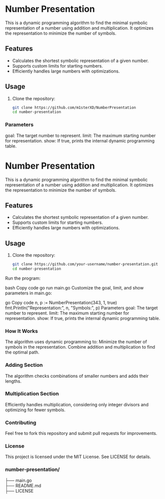 # Number Presentation

This is a dynamic programming algorithm to find the minimal symbolic representation of a number using addition and multiplication. It optimizes the representation to minimize the number of symbols.

## Features
- Calculates the shortest symbolic representation of a given number.
- Supports custom limits for starting numbers.
- Efficiently handles large numbers with optimizations.

## Usage
1. Clone the repository:
   ```bash
   git clone https://github.com/m1sterXD/NumberPresentation
   cd number-presentation

### Parameters
goal: The target number to represent.
limit: The maximum starting number for representation.
show: If true, prints the internal dynamic programming table.

# Number Presentation

This is a dynamic programming algorithm to find the minimal symbolic representation of a number using addition and multiplication. It optimizes the representation to minimize the number of symbols.

## Features
- Calculates the shortest symbolic representation of a given number.
- Supports custom limits for starting numbers.
- Efficiently handles large numbers with optimizations.

## Usage
1. Clone the repository:
   ```bash
   git clone https://github.com/your-username/number-presentation.git
   cd number-presentation
Run the program:

bash
Copy code
go run main.go
Customize the goal, limit, and show parameters in main.go:

go
Copy code
n, p := NumberPresentation(343, 1, true)
fmt.Println("Representation:", n, "Symbols:", p)
Parameters
goal: The target number to represent.
limit: The maximum starting number for representation.
show: If true, prints the internal dynamic programming table.

### How It Works
The algorithm uses dynamic programming to:
Minimize the number of symbols in the representation.
Combine addition and multiplication to find the optimal path.

### Adding Section
The algorithm checks combinations of smaller numbers and adds their lengths.

### Multiplication Section
Efficiently handles multiplication, considering only integer divisors and optimizing for fewer symbols.

### Contributing
Feel free to fork this repository and submit pull requests for improvements.

### License
This project is licensed under the MIT License. See LICENSE for details.


### number-presentation/
├── main.go       
├── README.md       
├── LICENSE         

